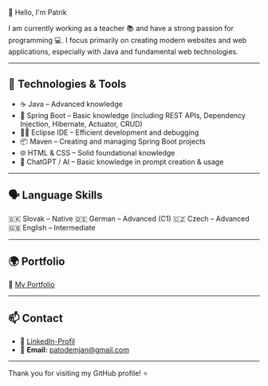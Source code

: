 👋 Hello, I'm Patrik

I am currently working as a teacher 📚 and have a strong passion for programming 💻.
I focus primarily on creating modern websites and web applications, especially with Java and fundamental web technologies.

---

## 💼 Technologies & Tools

- ☕ Java – Advanced knowledge
- 🌱 Spring Boot – Basic knowledge (including REST APIs, Dependency Injection, Hibernate, Actuator, CRUD)
- 🧑‍💻 Eclipse IDE – Efficient development and debugging
- 📦 Maven – Creating and managing Spring Boot projects
- 🌐 HTML & CSS – Solid foundational knowledge
- 🤖 ChatGPT / AI – Basic knowledge in prompt creation & usage

---

## 🗣️ Language Skills

🇸🇰 Slovak – Native
🇩🇪 German – Advanced (C1)
🇨🇿 Czech – Advanced
🇬🇧 English – Intermediate

---

## 🌍 Portfolio
🔗 [My Portfolio](https://patodemjan.github.io/PortfolioModern/index.html)

---

## 📫 Contact
- 💼 [LinkedIn-Profil](https://www.linkedin.com/in/patrik-demjan-90602429b/)
- 📧 **Email:** [patodemjan@gmail.com](mailto:patodemjan@gmail.com)

---

Thank you for visiting my GitHub profile! ⭐
